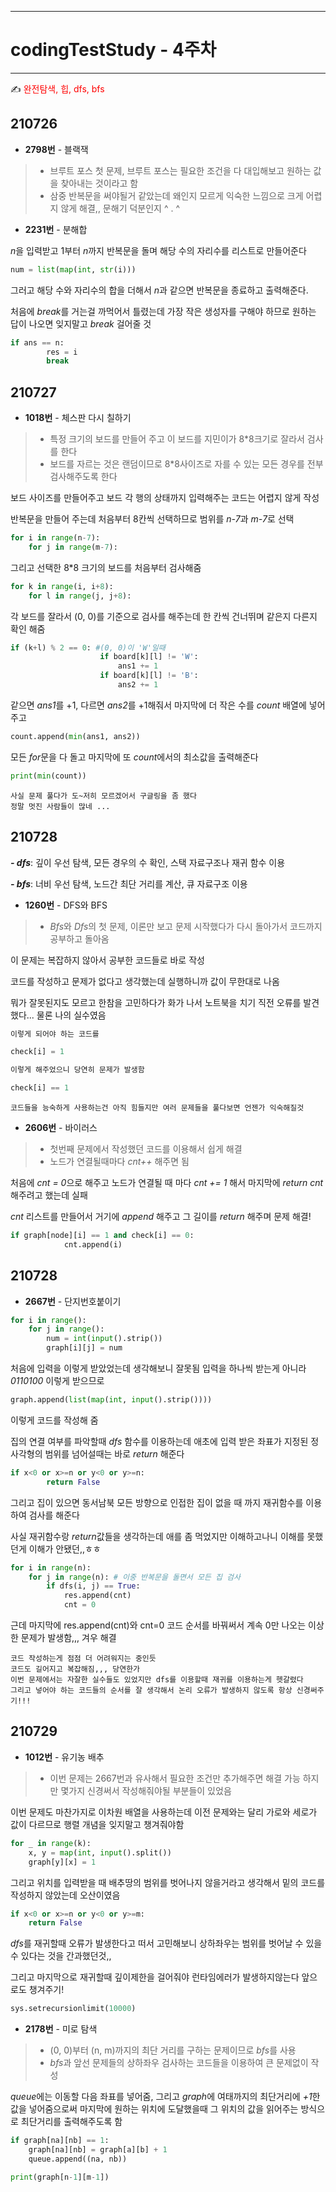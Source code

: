 
-----
# codingTestStudy - 4주차
-----

✍ <span style="color:red"> 완전탐색, 힙, dfs, bfs </span>

## 210726
- **2798번** - 블랙잭

> - 브루트 포스 첫 문제, 브루트 포스는 필요한 조건을 다 대입해보고 원하는 값을 찾아내는 것이라고 함
> - 삼중 반복문을 써야될거 같았는데 왜인지 모르게 익숙한 느낌으로 크게 어렵지 않게 해결,, 문해기 덕분인지 ^ . ^

- **2231번** - 분해합

*n*을 입력받고 1부터 *n*까지 반복문을 돌며 해당 수의 자리수를 리스트로 만들어준다

```py
num = list(map(int, str(i)))
```
그러고 해당 수와 자리수의 합을 더해서 *n*과 같으면 반복문을 종료하고 출력해준다.

처음에 *break*를 거는걸 까먹어서 틀렸는데 가장 작은 생성자를 구해야 하므로 원하는 답이 나오면 잊지말고 *break* 걸어줄 것

```py
if ans == n:
        res = i
        break
```

## 210727

- **1018번** - 체스판 다시 칠하기

> - 특정 크기의 보드를 만들어 주고 이 보드를 지민이가 8*8크기로 잘라서 검사를 한다
> - 보드를 자르는 것은 랜덤이므로 8*8사이즈로 자를 수 있는 모든 경우를 전부 검사해주도록 한다

보드 사이즈를 만들어주고 보드 각 행의 상태까지 입력해주는 코드는 어렵지 않게 작성

반복문을 만들어 주는데 처음부터 8칸씩 선택하므로 범위를 *n-7*과 *m-7*로 선택
    
```py
for i in range(n-7):
    for j in range(m-7):
```
그리고 선택한 8*8 크기의 보드를 처음부터 검사해줌
```py
for k in range(i, i+8):
    for l in range(j, j+8):
```

각 보드를 잘라서 (0, 0)를 기준으로 검사를 해주는데 한 칸씩 건너뛰며 같은지 다른지 확인 해줌

```py
if (k+l) % 2 == 0: #(0, 0)이 'W'일때
                    if board[k][l] != 'W':
                        ans1 += 1
                    if board[k][l] != 'B':
                        ans2 += 1 
```
같으면 *ans1*를 +1, 다르면 *ans2*를 +1해줘서 마지막에 더 작은 수를 *count* 배열에 넣어주고

```py
count.append(min(ans1, ans2))
```
모든 *for*문을 다 돌고 마지막에 또 *count*에서의 최소값을 출력해준다

```py
print(min(count))
```

```
사실 문제 풀다가 도~저히 모르겠어서 구글링을 좀 했다
정말 멋진 사람들이 많네 ... 
```

## 210728

***- dfs***: 깊이 우선 탐색, 모든 경우의 수 확인, 스택 자료구조나 재귀 함수 이용

***- bfs***: 너비 우선 탐색, 노드간 최단 거리를 계산, 큐 자료구조 이용

- **1260번** - DFS와 BFS

> - *Bfs*와 *Dfs*의 첫 문제, 이론만 보고 문제 시작했다가 다시 돌아가서 코드까지 공부하고 돌아옴

이 문제는 복잡하지 않아서 공부한 코드들로 바로 작성

코드를 작성하고 문제가 없다고 생각했는데 실행하니까 값이 무한대로 나옴

뭐가 잘못된지도 모르고 한참을 고민하다가 화가 나서 노트북을 치기 직전 오류를 발견했다... 물론 나의 실수였음

```py
이렇게 되어야 하는 코드를

check[i] = 1

이렇게 해주었으니 당연히 문제가 발생함

check[i] == 1
```

```
코드들을 능숙하게 사용하는건 아직 힘들지만 여러 문제들을 풀다보면 언젠가 익숙해질것
```

- **2606번** - 바이러스

> - 첫번째 문제에서 작성했던 코드를 이용해서 쉽게 해결
> - 노드가 연결될때마다 *cnt++* 해주면 됨

처음에 *cnt = 0*으로 해주고 노드가 연결될 때 마다 *cnt += 1* 해서 마지막에 *return cnt* 해주려고 했는데 실패

*cnt* 리스트를 만들어서 거기에 *append* 해주고 그 길이를 *return* 해주며 문제 해결!

```py
if graph[node][i] == 1 and check[i] == 0:
            cnt.append(i)
```

## 210728

- **2667번** - 단지번호붙이기

```py
for i in range():
    for j in range():
        num = int(input().strip())
        graph[i][j] = num
```
처음에 입력을 이렇게 받았었는데 생각해보니 잘못됨
입력을 하나씩 받는게 아니라 *0110100* 이렇게 받으므로

```py
graph.append(list(map(int, input().strip())))
```
이렇게 코드를 작성해 줌

집의 연결 여부를 파악할때 *dfs* 함수를 이용하는데 애초에 입력 받은 좌표가 지정된 정사각형의 범위를 넘어설때는 바로 *return* 해준다

```py
if x<0 or x>=n or y<0 or y>=n:
        return False
```
그리고 집이 있으면 동서남북 모든 방향으로 인접한 집이 없을 때 까지 재귀함수를 이용하여 검사를 해준다

사실 재귀함수랑 *return*값들을 생각하는데 애를 좀 먹었지만 이해하고나니 이해를 못했던게 이해가 안됐던,,ㅎㅎ

```py
for i in range(n):
    for j in range(n): # 이중 반복문을 돌면서 모든 집 검사
        if dfs(i, j) == True:
            res.append(cnt)
            cnt = 0
```
근데 마지막에 res.append(cnt)와 cnt=0 코드 순서를 바꿔써서 계속 0만 나오는 이상한 문제가 발생함,,, 겨우 해결

```
코드 작성하는게 점점 더 어려워지는 중인듯
코드도 길어지고 복잡해짐,,, 당연한가
이번 문제에서는 자잘한 실수들도 있었지만 dfs를 이용할때 재귀를 이용하는게 헷갈렸다 
그리고 넣어야 하는 코드들의 순서를 잘 생각해서 논리 오류가 발생하지 않도록 항상 신경써주기!!!
```

## 210729

- **1012번** - 유기농 배추

> - 이번 문제는 2667번과 유사해서 필요한 조건만 추가해주면 해결 가능
하지만 몇가지 신경써서 작성해줘야될 부분들이 있었음

이번 문제도 마찬가지로 이차원 배열을 사용하는데 이전 문제와는 달리 가로와 세로가 값이 다르므로 행렬 개념을 잊지말고 챙겨줘야함

```py
for _ in range(k):
    x, y = map(int, input().split())
    graph[y][x] = 1
```

그리고 위치를 입력받을 때 배추땅의 범위를 벗어나지 않을거라고 생각해서 밑의 코드를 작성하지 않았는데 오산이였음
```py
if x<0 or x>=n or y<0 or y>=m:
    return False
```
*dfs*를 재귀할때 오류가 발생한다고 떠서 고민해보니 상하좌우는 범위를 벗어날 수 있을 수 있다는 것을 간과했던것,,

그리고 마지막으로 재귀할때 깊이제한을 걸어줘야 런타임에러가 발생하지않는다
앞으로도 챙겨주기!

```py
sys.setrecursionlimit(10000)
```
- **2178번** - 미로 탐색
> - (0, 0)부터 (n, m)까지의 최단 거리를 구하는 문제이므로 *bfs*를 사용
> - *bfs*과 앞선 문제들의 상하좌우 검사하는 코드들을 이용하여 큰 문제없이 작성

*queue*에는 이동할 다음 좌표를 넣어줌,
그리고 *graph*에 여태까지의 최단거리에 *+1*한 값을 넣어줌으로써 마지막에 원하는 위치에 도달했을때 그 위치의 값을 읽어주는 방식으로 최단거리를 출력해주도록 함 

```py
if graph[na][nb] == 1:
    graph[na][nb] = graph[a][b] + 1
    queue.append((na, nb))
```

```py
print(graph[n-1][m-1])
```